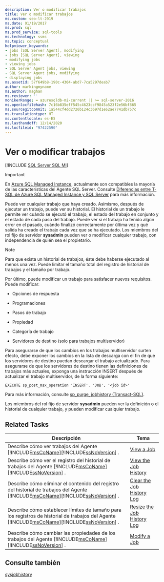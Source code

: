 ```yaml
---
description: Ver o modificar trabajos
title: Ver o modificar trabajos
ms.custom: seo-lt-2019
ms.date: 01/19/2017
ms.prod: sql
ms.prod_service: sql-tools
ms.technology: ssms
ms.topic: conceptual
helpviewer_keywords:
- jobs [SQL Server Agent], modifying
- jobs [SQL Server Agent], viewing
- modifying jobs
- viewing jobs
- SQL Server Agent jobs, viewing
- SQL Server Agent jobs, modifying
- displaying jobs
ms.assetid: 57f649b8-190c-4304-abd7-7ca5297deab7
author: markingmyname
ms.author: maghan
ms.reviewer: ''
monikerRange: = azuresqldb-mi-current || >= sql-server-2016
ms.openlocfilehash: 7c16b835eff545c4623ccf9845a523f2e56bf865
ms.sourcegitcommit: 1a544cf4dd2720b124c3697d1e62ae7741db757c
ms.translationtype: HT
ms.contentlocale: es-ES
ms.lasthandoff: 12/14/2020
ms.locfileid: "97422590"
---
```

# <a name="view-or-modify-jobs"></a>Ver o modificar trabajos
[!INCLUDE [SQL Server SQL MI](../../includes/applies-to-version/sql-asdbmi.md)]

> [!IMPORTANT]  
> En [Azure SQL Managed Instance](/azure/sql-database/sql-database-managed-instance), actualmente son compatibles la mayoría de las características del Agente SQL Server. Consulte [Diferencias entre T-SQL de Azure SQL Managed Instance y SQL Server](/azure/sql-database/sql-database-managed-instance-transact-sql-information#sql-server-agent) para más información.

Puede ver cualquier trabajo que haya creado. Asimismo, después de ejecutar un trabajo, puede ver su historial. El historial de un trabajo le permite ver cuándo se ejecutó el trabajo, el estado del trabajo en conjunto y el estado de cada paso del trabajo. Puede ver si el trabajo ha tenido algún error en el pasado, cuándo finalizó correctamente por última vez y qué salida ha creado el trabajo cada vez que se ha ejecutado. Los miembros del rol fijo de servidor **sysadmin** pueden ver o modificar cualquier trabajo, con independencia de quién sea el propietario.  
  
> [!NOTE]  
> Para que exista un historial de trabajos, éste debe haberse ejecutado al menos una vez. Puede limitar el tamaño total del registro de historial de trabajos y el tamaño por trabajo.  
  
Por último, puede modificar un trabajo para satisfacer nuevos requisitos. Puede modificar:  
  
-   Opciones de respuesta  
  
-   Programaciones  
  
-   Pasos de trabajo  
  
-   Propiedad  
  
-   Categoría de trabajo  
  
-   Servidores de destino (solo para trabajos multiservidor)  
  
Para asegurarse de que los cambios en los trabajos multiservidor surten efecto, debe exponer los cambios en la lista de descarga con el fin de que los servidores de destino puedan descargar el trabajo actualizado. Para asegurarse de que los servidores de destino tienen las definiciones de trabajos más actuales, exponga una instrucción INSERT después de actualizar el trabajo multiservidor, de la forma siguiente:  
  
```  
EXECUTE sp_post_msx_operation 'INSERT', 'JOB', '<job id>'  
```  
  
Para más información, consulte [sp_purge_jobhistory (Transact-SQL)](../../relational-databases/system-stored-procedures/sp-purge-jobhistory-transact-sql.md).  
  
Los miembros del rol fijo de servidor **sysadmin** pueden ver la definición o el historial de cualquier trabajo, y pueden modificar cualquier trabajo.  
  
## <a name="related-tasks"></a>Related Tasks  
  
|Descripción|Tema|  
|-|-|  
|Describe cómo ver trabajos del Agente [!INCLUDE[msCoName](../../includes/msconame_md.md)][!INCLUDE[ssNoVersion](../../includes/ssnoversion-md.md)] .|[View a Job](../../ssms/agent/view-a-job.md)|  
|Describe cómo ver el registro del historial de trabajos del Agente [!INCLUDE[msCoName](../../includes/msconame_md.md)][!INCLUDE[ssNoVersion](../../includes/ssnoversion-md.md)] .|[View the Job History](../../ssms/agent/view-the-job-history.md)|  
|Describe cómo eliminar el contenido del registro del historial de trabajos del Agente [!INCLUDE[msCoName](../../includes/msconame_md.md)][!INCLUDE[ssNoVersion](../../includes/ssnoversion-md.md)] .|[Clear the Job History Log](../../ssms/agent/clear-the-job-history-log.md)|  
|Describe cómo establecer límites de tamaño para los registros de historial de trabajos del Agente [!INCLUDE[msCoName](../../includes/msconame_md.md)][!INCLUDE[ssNoVersion](../../includes/ssnoversion-md.md)] .|[Resize the Job History Log](../../ssms/agent/resize-the-job-history-log.md)|  
|Describe cómo cambiar las propiedades de los trabajos del Agente [!INCLUDE[msCoName](../../includes/msconame_md.md)][!INCLUDE[ssNoVersion](../../includes/ssnoversion-md.md)] .|[Modify a Job](../../ssms/agent/modify-a-job.md)|  
  
## <a name="see-also"></a>Consulte también  
[sysjobhistory](../../relational-databases/system-tables/dbo-sysjobhistory-transact-sql.md)  
